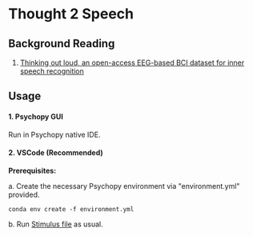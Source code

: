 # Thought 2 Speech

## Background Reading
1. [Thinking out loud, an open-access EEG-based BCI dataset for inner speech recognition](https://www.nature.com/articles/s41597-022-01147-2)

## Usage
#### 1. Psychopy GUI
Run in Psychopy native IDE.
#### 2. VSCode (Recommended)
**Prerequisites:** 

a. Create the necessary Psychopy environment via "environment.yml" provided.
```
conda env create -f environment.yml
```

b. Run [Stimulus file](https://github.com/armaanchowfin/Thought2Speech/blob/main/Experiment%20Protocol%20-%20Pyschopy/stimuli_psycho.py) as usual. 

